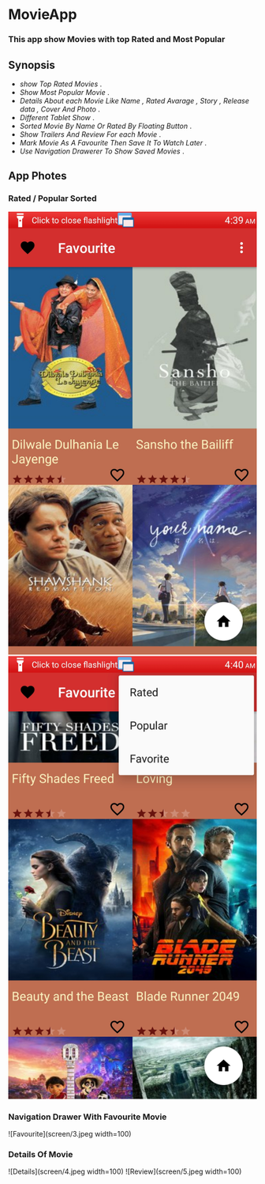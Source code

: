 # **MovieApp**
### This app show Movies with top Rated and Most Popular 
## Synopsis 
- _show Top Rated Movies_ .
- _Show Most Popular Movie_ .
- _Details About each Movie Like Name , Rated Avarage , Story , Release data , Cover And Photo_ .
- _Different Tablet Show_ .
- _Sorted Movie By Name Or Rated By Floating Button_ .
- _Show Trailers And Review For each Movie_ .
- _Mark Movie As A Favourite Then Save It To Watch Later_ .
- _Use Navigation Drawerer To Show Saved Movies_ .
## App Photes
### Rated / Popular Sorted
![Related](screen/1.jpeg) ![Customization](screen/2.jpeg)
### Navigation Drawer With Favourite Movie 
![Favourite](screen/3.jpeg width=100)
### Details Of Movie 
![Details](screen/4.jpeg width=100) ![Review](screen/5.jpeg width=100)
 




